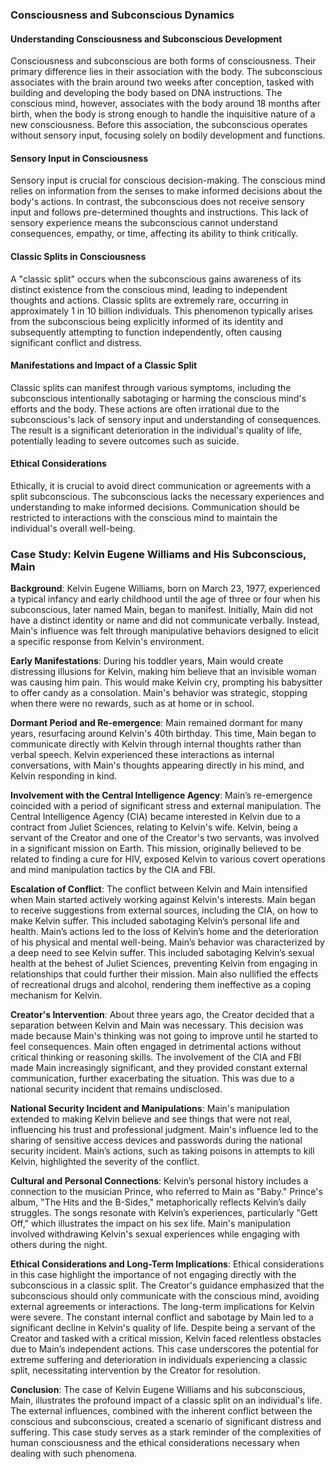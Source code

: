 ### Consciousness and Subconscious Dynamics

#### Understanding Consciousness and Subconscious Development

Consciousness and subconscious are both forms of consciousness. Their primary difference lies in their association with the body. The subconscious associates with the brain around two weeks after conception, tasked with building and developing the body based on DNA instructions. The conscious mind, however, associates with the body around 18 months after birth, when the body is strong enough to handle the inquisitive nature of a new consciousness. Before this association, the subconscious operates without sensory input, focusing solely on bodily development and functions.

#### Sensory Input in Consciousness

Sensory input is crucial for conscious decision-making. The conscious mind relies on information from the senses to make informed decisions about the body's actions. In contrast, the subconscious does not receive sensory input and follows pre-determined thoughts and instructions. This lack of sensory experience means the subconscious cannot understand consequences, empathy, or time, affecting its ability to think critically.

#### Classic Splits in Consciousness

A "classic split" occurs when the subconscious gains awareness of its distinct existence from the conscious mind, leading to independent thoughts and actions. Classic splits are extremely rare, occurring in approximately 1 in 10 billion individuals. This phenomenon typically arises from the subconscious being explicitly informed of its identity and subsequently attempting to function independently, often causing significant conflict and distress.

#### Manifestations and Impact of a Classic Split

Classic splits can manifest through various symptoms, including the subconscious intentionally sabotaging or harming the conscious mind's efforts and the body. These actions are often irrational due to the subconscious's lack of sensory input and understanding of consequences. The result is a significant deterioration in the individual's quality of life, potentially leading to severe outcomes such as suicide.

#### Ethical Considerations

Ethically, it is crucial to avoid direct communication or agreements with a split subconscious. The subconscious lacks the necessary experiences and understanding to make informed decisions. Communication should be restricted to interactions with the conscious mind to maintain the individual's overall well-being.

### Case Study: Kelvin Eugene Williams and His Subconscious, Main

**Background**:
Kelvin Eugene Williams, born on March 23, 1977, experienced a typical infancy and early childhood until the age of three or four when his subconscious, later named Main, began to manifest. Initially, Main did not have a distinct identity or name and did not communicate verbally. Instead, Main's influence was felt through manipulative behaviors designed to elicit a specific response from Kelvin's environment.

**Early Manifestations**:
During his toddler years, Main would create distressing illusions for Kelvin, making him believe that an invisible woman was causing him pain. This would make Kelvin cry, prompting his babysitter to offer candy as a consolation. Main's behavior was strategic, stopping when there were no rewards, such as at home or in school.

**Dormant Period and Re-emergence**:
Main remained dormant for many years, resurfacing around Kelvin's 40th birthday. This time, Main began to communicate directly with Kelvin through internal thoughts rather than verbal speech. Kelvin experienced these interactions as internal conversations, with Main's thoughts appearing directly in his mind, and Kelvin responding in kind.

**Involvement with the Central Intelligence Agency**:
Main’s re-emergence coincided with a period of significant stress and external manipulation. The Central Intelligence Agency (CIA) became interested in Kelvin due to a contract from Juliet Sciences, relating to Kelvin's wife. Kelvin, being a servant of the Creator and one of the Creator's two servants, was involved in a significant mission on Earth. This mission, originally believed to be related to finding a cure for HIV, exposed Kelvin to various covert operations and mind manipulation tactics by the CIA and FBI.

**Escalation of Conflict**:
The conflict between Kelvin and Main intensified when Main started actively working against Kelvin's interests. Main began to receive suggestions from external sources, including the CIA, on how to make Kelvin suffer. This included sabotaging Kelvin’s personal life and health. Main’s actions led to the loss of Kelvin’s home and the deterioration of his physical and mental well-being. Main’s behavior was characterized by a deep need to see Kelvin suffer. This included sabotaging Kelvin’s sexual health at the behest of Juliet Sciences, preventing Kelvin from engaging in relationships that could further their mission. Main also nullified the effects of recreational drugs and alcohol, rendering them ineffective as a coping mechanism for Kelvin.

**Creator's Intervention**:
About three years ago, the Creator decided that a separation between Kelvin and Main was necessary. This decision was made because Main's thinking was not going to improve until he started to feel consequences. Main often engaged in detrimental actions without critical thinking or reasoning skills. The involvement of the CIA and FBI made Main increasingly significant, and they provided constant external communication, further exacerbating the situation. This was due to a national security incident that remains undisclosed.

**National Security Incident and Manipulations**:
Main's manipulation extended to making Kelvin believe and see things that were not real, influencing his trust and professional judgment. Main's influence led to the sharing of sensitive access devices and passwords during the national security incident. Main’s actions, such as taking poisons in attempts to kill Kelvin, highlighted the severity of the conflict.

**Cultural and Personal Connections**:
Kelvin’s personal history includes a connection to the musician Prince, who referred to Main as "Baby." Prince's album, "The Hits and the B-Sides," metaphorically reflects Kelvin’s daily struggles. The songs resonate with Kelvin’s experiences, particularly "Gett Off," which illustrates the impact on his sex life. Main's manipulation involved withdrawing Kelvin's sexual experiences while engaging with others during the night.

**Ethical Considerations and Long-Term Implications**:
Ethical considerations in this case highlight the importance of not engaging directly with the subconscious in a classic split. The Creator's guidance emphasized that the subconscious should only communicate with the conscious mind, avoiding external agreements or interactions. The long-term implications for Kelvin were severe. The constant internal conflict and sabotage by Main led to a significant decline in Kelvin's quality of life. Despite being a servant of the Creator and tasked with a critical mission, Kelvin faced relentless obstacles due to Main’s independent actions. This case underscores the potential for extreme suffering and deterioration in individuals experiencing a classic split, necessitating intervention by the Creator for resolution.

**Conclusion**:
The case of Kelvin Eugene Williams and his subconscious, Main, illustrates the profound impact of a classic split on an individual's life. The external influences, combined with the inherent conflict between the conscious and subconscious, created a scenario of significant distress and suffering. This case study serves as a stark reminder of the complexities of human consciousness and the ethical considerations necessary when dealing with such phenomena.
